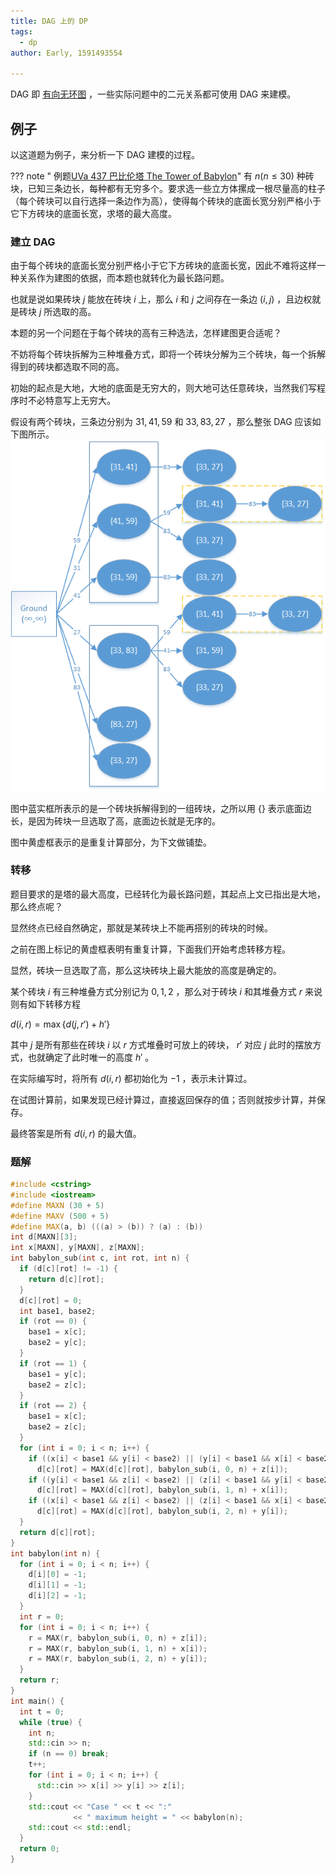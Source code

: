 ```yaml
---
title: DAG 上的 DP
tags:
  - dp
author: Early, 1591493554

---
```


DAG 即 [有向无环图](../graph/dag.md) ，一些实际问题中的二元关系都可使用 DAG 来建模。

## 例子

以这道题为例子，来分析一下 DAG 建模的过程。

??? note " 例题[UVa 437 巴比伦塔 The Tower of Babylon](https://cn.vjudge.net/problem/UVA-437)"
    有 $n (n\leqslant 30)$ 种砖块，已知三条边长，每种都有无穷多个。要求选一些立方体摞成一根尽量高的柱子（每个砖块可以自行选择一条边作为高），使得每个砖块的底面长宽分别严格小于它下方砖块的底面长宽，求塔的最大高度。

### 建立 DAG

由于每个砖块的底面长宽分别严格小于它下方砖块的底面长宽，因此不难将这样一种关系作为建图的依据，而本题也就转化为最长路问题。

也就是说如果砖块 $j$ 能放在砖块 $i$ 上，那么 $i$ 和 $j$ 之间存在一条边 $(i, j)$ ，且边权就是砖块 $j$ 所选取的高。

本题的另一个问题在于每个砖块的高有三种选法，怎样建图更合适呢？

不妨将每个砖块拆解为三种堆叠方式，即将一个砖块分解为三个砖块，每一个拆解得到的砖块都选取不同的高。

初始的起点是大地，大地的底面是无穷大的，则大地可达任意砖块，当然我们写程序时不必特意写上无穷大。

假设有两个砖块，三条边分别为 $31, 41, 59$ 和 $33, 83, 27$ ，那么整张 DAG 应该如下图所示。![](./images/dag-babylon.png)

图中蓝实框所表示的是一个砖块拆解得到的一组砖块，之所以用 $\{\}$ 表示底面边长，是因为砖块一旦选取了高，底面边长就是无序的。

图中黄虚框表示的是重复计算部分，为下文做铺垫。

### 转移

题目要求的是塔的最大高度，已经转化为最长路问题，其起点上文已指出是大地，那么终点呢？

显然终点已经自然确定，那就是某砖块上不能再搭别的砖块的时候。

之前在图上标记的黄虚框表明有重复计算，下面我们开始考虑转移方程。

显然，砖块一旦选取了高，那么这块砖块上最大能放的高度是确定的。

某个砖块 $i$ 有三种堆叠方式分别记为 $0, 1, 2$ ，那么对于砖块 $i$ 和其堆叠方式 $r$ 来说则有如下转移方程

 $d(i, r) = \max\left\{d(j, r') + h'\right\}$ 

其中 $j$ 是所有那些在砖块 $i$ 以 $r$ 方式堆叠时可放上的砖块， $r'$ 对应 $j$ 此时的摆放方式，也就确定了此时唯一的高度 $h'$ 。

在实际编写时，将所有 $d(i, r)$ 都初始化为 $-1$ ，表示未计算过。

在试图计算前，如果发现已经计算过，直接返回保存的值；否则就按步计算，并保存。

最终答案是所有 $d(i, r)$ 的最大值。

### 题解

```cpp
#include <cstring>
#include <iostream>
#define MAXN (30 + 5)
#define MAXV (500 + 5)
#define MAX(a, b) (((a) > (b)) ? (a) : (b))
int d[MAXN][3];
int x[MAXN], y[MAXN], z[MAXN];
int babylon_sub(int c, int rot, int n) {
  if (d[c][rot] != -1) {
    return d[c][rot];
  }
  d[c][rot] = 0;
  int base1, base2;
  if (rot == 0) {
    base1 = x[c];
    base2 = y[c];
  }
  if (rot == 1) {
    base1 = y[c];
    base2 = z[c];
  }
  if (rot == 2) {
    base1 = x[c];
    base2 = z[c];
  }
  for (int i = 0; i < n; i++) {
    if ((x[i] < base1 && y[i] < base2) || (y[i] < base1 && x[i] < base2))
      d[c][rot] = MAX(d[c][rot], babylon_sub(i, 0, n) + z[i]);
    if ((y[i] < base1 && z[i] < base2) || (z[i] < base1 && y[i] < base2))
      d[c][rot] = MAX(d[c][rot], babylon_sub(i, 1, n) + x[i]);
    if ((x[i] < base1 && z[i] < base2) || (z[i] < base1 && x[i] < base2))
      d[c][rot] = MAX(d[c][rot], babylon_sub(i, 2, n) + y[i]);
  }
  return d[c][rot];
}
int babylon(int n) {
  for (int i = 0; i < n; i++) {
    d[i][0] = -1;
    d[i][1] = -1;
    d[i][2] = -1;
  }
  int r = 0;
  for (int i = 0; i < n; i++) {
    r = MAX(r, babylon_sub(i, 0, n) + z[i]);
    r = MAX(r, babylon_sub(i, 1, n) + x[i]);
    r = MAX(r, babylon_sub(i, 2, n) + y[i]);
  }
  return r;
}
int main() {
  int t = 0;
  while (true) {
    int n;
    std::cin >> n;
    if (n == 0) break;
    t++;
    for (int i = 0; i < n; i++) {
      std::cin >> x[i] >> y[i] >> z[i];
    }
    std::cout << "Case " << t << ":"
              << " maximum height = " << babylon(n);
    std::cout << std::endl;
  }
  return 0;
}
```
